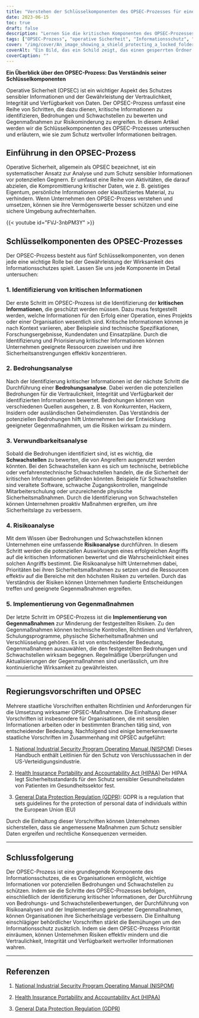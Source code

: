 ```yaml
---
title: "Verstehen der Schlüsselkomponenten des OPSEC-Prozesses für einen wirksamen Informationsschutz"
date: 2023-06-15
toc: true
draft: false
description: "Lernen Sie die kritischen Komponenten des OPSEC-Prozesses kennen und erfahren Sie, wie Sie sensible Informationen effektiv schützen können."
tags: ["OPSEC-Prozess", "operative Sicherheit", "Informationsschutz", "Sicherheitsmaßnahmen", "staatliche Vorschriften", "kritische Informationen", "Bedrohungsanalyse", "Schwachstellenanalyse", "Risikoanalyse", "Gegenmaßnahmen", "Informationssicherheit", "datenschutz", "Vertraulichkeit", "Integrität", "Verfügbarkeit", "Cybersicherheit", "Verschlusssachen", "Compliance", "NISPOM", "HIPAA", "GDPR", "Datenschutz", "Risikomanagement", "Sicherheitsposition", "Informationsbestände", "Sicherheitskontrollen", "Risikominderung", "Sicherheitsrichtlinien", "Sicherheitsbewusstsein", "Verhinderung von Datenschutzverletzungen", "Informationsklassifizierung", "Welche der folgenden Elemente sind Teil des Opsec-Prozesses?"]
cover: "/img/cover/An_image_showing_a_shield_protecting_a_locked_folder.png"
coverAlt: "Ein Bild, das ein Schild zeigt, das einen gesperrten Ordner schützt, steht für den Schutz sensibler Informationen."
coverCaption: ""
---
```


**Ein Überblick über den OPSEC-Prozess: Das Verständnis seiner Schlüsselkomponenten**

Operative Sicherheit (OPSEC) ist ein wichtiger Aspekt des Schutzes sensibler Informationen und der Gewährleistung der Vertraulichkeit, Integrität und Verfügbarkeit von Daten. Der OPSEC-Prozess umfasst eine Reihe von Schritten, die dazu dienen, kritische Informationen zu identifizieren, Bedrohungen und Schwachstellen zu bewerten und Gegenmaßnahmen zur Risikominderung zu ergreifen. In diesem Artikel werden wir die Schlüsselkomponenten des OPSEC-Prozesses untersuchen und erläutern, wie sie zum Schutz wertvoller Informationen beitragen.

## **Einführung in den OPSEC-Prozess**

Operative Sicherheit, allgemein als OPSEC bezeichnet, ist ein systematischer Ansatz zur Analyse und zum Schutz sensibler Informationen vor potenziellen Gegnern. Er umfasst eine Reihe von Aktivitäten, die darauf abzielen, die Kompromittierung kritischer Daten, wie z. B. geistiges Eigentum, persönliche Informationen oder klassifiziertes Material, zu verhindern. Wenn Unternehmen den OPSEC-Prozess verstehen und umsetzen, können sie ihre Vermögenswerte besser schützen und eine sichere Umgebung aufrechterhalten.

{{< youtube id="FVJ-3nbPM3Y" >}}

## **Schlüsselkomponenten des OPSEC-Prozesses**

Der OPSEC-Prozess besteht aus fünf Schlüsselkomponenten, von denen jede eine wichtige Rolle bei der Gewährleistung der Wirksamkeit des Informationsschutzes spielt. Lassen Sie uns jede Komponente im Detail untersuchen:

### 1. **Identifizierung von kritischen Informationen**

Der erste Schritt im OPSEC-Prozess ist die Identifizierung der **kritischen Informationen**, die geschützt werden müssen. Dazu muss festgestellt werden, welche Informationen für den Erfolg einer Operation, eines Projekts oder einer Organisation wesentlich sind. Kritische Informationen können je nach Kontext variieren, aber Beispiele sind technische Spezifikationen, Forschungsergebnisse, Kundendaten und Einsatzpläne. Durch die Identifizierung und Priorisierung kritischer Informationen können Unternehmen geeignete Ressourcen zuweisen und ihre Sicherheitsanstrengungen effektiv konzentrieren.

### 2. **Bedrohungsanalyse**

Nach der Identifizierung kritischer Informationen ist der nächste Schritt die Durchführung einer **Bedrohungsanalyse**. Dabei werden die potenziellen Bedrohungen für die Vertraulichkeit, Integrität und Verfügbarkeit der identifizierten Informationen bewertet. Bedrohungen können von verschiedenen Quellen ausgehen, z. B. von Konkurrenten, Hackern, Insidern oder ausländischen Geheimdiensten. Das Verständnis der potenziellen Bedrohungen hilft Unternehmen bei der Entwicklung geeigneter Gegenmaßnahmen, um die Risiken wirksam zu mindern.

### 3. **Verwundbarkeitsanalyse**

Sobald die Bedrohungen identifiziert sind, ist es wichtig, die **Schwachstellen** zu bewerten, die von Angreifern ausgenutzt werden könnten. Bei den Schwachstellen kann es sich um technische, betriebliche oder verfahrenstechnische Schwachstellen handeln, die die Sicherheit der kritischen Informationen gefährden könnten. Beispiele für Schwachstellen sind veraltete Software, schwache Zugangskontrollen, mangelnde Mitarbeiterschulung oder unzureichende physische Sicherheitsmaßnahmen. Durch die Identifizierung von Schwachstellen können Unternehmen proaktiv Maßnahmen ergreifen, um ihre Sicherheitslage zu verbessern.

### 4. **Risikoanalyse**

Mit dem Wissen über Bedrohungen und Schwachstellen können Unternehmen eine umfassende **Risikoanalyse** durchführen. In diesem Schritt werden die potenziellen Auswirkungen eines erfolgreichen Angriffs auf die kritischen Informationen bewertet und die Wahrscheinlichkeit eines solchen Angriffs bestimmt. Die Risikoanalyse hilft Unternehmen dabei, Prioritäten bei ihren Sicherheitsmaßnahmen zu setzen und die Ressourcen effektiv auf die Bereiche mit den höchsten Risiken zu verteilen. Durch das Verständnis der Risiken können Unternehmen fundierte Entscheidungen treffen und geeignete Gegenmaßnahmen ergreifen.

### 5. **Implementierung von Gegenmaßnahmen**

Der letzte Schritt im OPSEC-Prozess ist die **Implementierung von Gegenmaßnahmen** zur Minderung der festgestellten Risiken. Zu den Gegenmaßnahmen können technische Kontrollen, Richtlinien und Verfahren, Schulungsprogramme, physische Sicherheitsmaßnahmen und Verschlüsselung gehören. Es ist von entscheidender Bedeutung, Gegenmaßnahmen auszuwählen, die den festgestellten Bedrohungen und Schwachstellen wirksam begegnen. Regelmäßige Überprüfungen und Aktualisierungen der Gegenmaßnahmen sind unerlässlich, um ihre kontinuierliche Wirksamkeit zu gewährleisten.

______

## **Regierungsvorschriften und OPSEC**

Mehrere staatliche Vorschriften enthalten Richtlinien und Anforderungen für die Umsetzung wirksamer OPSEC-Maßnahmen. Die Einhaltung dieser Vorschriften ist insbesondere für Organisationen, die mit sensiblen Informationen arbeiten oder in bestimmten Branchen tätig sind, von entscheidender Bedeutung. Nachfolgend sind einige bemerkenswerte staatliche Vorschriften im Zusammenhang mit OPSEC aufgeführt:

1. [National Industrial Security Program Operating Manual (NISPOM)](https://www.dss.mil/Portals/50/Documents/Manuals/5105_21_VOL_1.pdf) Dieses Handbuch enthält Leitlinien für den Schutz von Verschlusssachen in der US-Verteidigungsindustrie.

2. [Health Insurance Portability and Accountability Act (HIPAA)](https://www.hhs.gov/hipaa/index.html) Der HIPAA legt Sicherheitsstandards für den Schutz sensibler Gesundheitsdaten von Patienten im Gesundheitssektor fest.

3. [General Data Protection Regulation (GDPR)](https://gdpr.eu/): GDPR is a regulation that sets guidelines for the protection of personal data of individuals within the European Union (EU)

Durch die Einhaltung dieser Vorschriften können Unternehmen sicherstellen, dass sie angemessene Maßnahmen zum Schutz sensibler Daten ergreifen und rechtliche Konsequenzen vermeiden.

______

## **Schlussfolgerung**

Der OPSEC-Prozess ist eine grundlegende Komponente des Informationsschutzes, die es Organisationen ermöglicht, wichtige Informationen vor potenziellen Bedrohungen und Schwachstellen zu schützen. Indem sie die Schritte des OPSEC-Prozesses befolgen, einschließlich der Identifizierung kritischer Informationen, der Durchführung von Bedrohungs- und Schwachstellenbewertungen, der Durchführung von Risikoanalysen und der Implementierung geeigneter Gegenmaßnahmen, können Organisationen ihre Sicherheitslage verbessern. Die Einhaltung einschlägiger behördlicher Vorschriften stärkt die Bemühungen um den Informationsschutz zusätzlich. Indem sie dem OPSEC-Prozess Priorität einräumen, können Unternehmen Risiken effektiv mindern und die Vertraulichkeit, Integrität und Verfügbarkeit wertvoller Informationen wahren.

______

## **Referenzen**

1. [National Industrial Security Program Operating Manual (NISPOM)](https://www.dss.mil/Portals/50/Documents/Manuals/5105_21_VOL_1.pdf)

2. [Health Insurance Portability and Accountability Act (HIPAA)](https://www.hhs.gov/hipaa/index.html)

3. [General Data Protection Regulation (GDPR)](https://gdpr.eu/)
